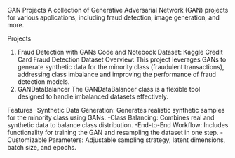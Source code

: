GAN Projects
A collection of Generative Adversarial Network (GAN) projects for various applications, including fraud detection, image generation, and more.

Projects
1. Fraud Detection with GANs
Code and Notebook
Dataset: Kaggle Credit Card Fraud Detection Dataset
Overview:
This project leverages GANs to generate synthetic data for the minority class (fraudulent transactions), addressing class imbalance and improving the performance of fraud detection models.
2. GANDataBalancer
The GANDataBalancer class is a flexible tool designed to handle imbalanced datasets effectively.

Features
-Synthetic Data Generation: Generates realistic synthetic samples for the minority class using GANs.
-Class Balancing: Combines real and synthetic data to balance class distribution.
-End-to-End Workflow: Includes functionality for training the GAN and resampling the dataset in one step.
-Customizable Parameters: Adjustable sampling strategy, latent dimensions, batch size, and epochs.
